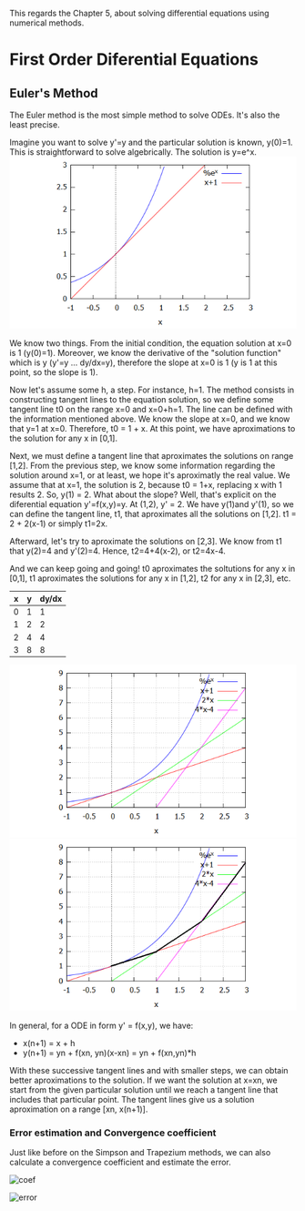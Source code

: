 This regards the Chapter 5, about solving differential equations using numerical methods.

# First Order Diferential Equations
## Euler's Method
The Euler method is the most simple method to solve ODEs. It's also the least precise. 

Imagine you want to solve y'=y and the particular solution is known, y(0)=1. This is straightforward to solve algebrically. The solution is y=e^x. 
![solution](img/1.png)

We know two things. From the initial condition, the equation solution at x=0 is 1 (y(0)=1). Moreover, we know the derivative of the "solution function" which is y (y'=y ... dy/dx=y), therefore the slope at x=0 is 1 (y is 1 at this point, so the slope is 1). 

Now let's assume some h, a step. For instance, h=1. The method consists in constructing tangent lines to the equation solution, so we define some tangent line t0 on the range x=0 and x=0+h=1. The line can be defined with the information mentioned above. We know the slope at x=0, and we know that y=1 at x=0. Therefore, t0 = 1 + x. At this point, we have aproximations to the solution for any x in [0,1]. 

Next, we must define a tangent line that aproximates the solutions on range [1,2]. From the previous step, we know some information regarding the solution around x=1, or at least, we hope it's aproximatly the real value. We assume that at x=1, the solution is 2, because t0 = 1+x, replacing x with 1 results 2. So, y(1) = 2. What about the slope? Well, that's explicit on the diferential equation y'=f(x,y)=y. At (1,2), y' = 2. We have y(1)and y'(1), so we can define the tangent line, t1, that aproximates all the solutions on [1,2]. t1 = 2 + 2(x-1) or simply t1=2x.

Afterward, let's try to aproximate the solutions on [2,3]. We know from t1 that y(2)=4 and y'(2)=4. Hence, t2=4+4(x-2), or t2=4x-4.

And we can keep going and going! t0 aproximates the soltutions for any x in [0,1], t1 aproximates the solutions for any x in [1,2], t2 for any x in [2,3], etc.

x | y | dy/dx
 -- | -- | --
0 | 1 | 1
1 | 2 | 2
2 | 4 | 4
3 | 8 | 8 

![tangent line](img/2.png)
![tangent line](img/2_.png)

In general, for a ODE in form y' = f(x,y), we have:
* x(n+1) = x + h
* y(n+1) = yn + f(xn, yn)(x-xn) = yn + f(xn,yn)*h

With these successive tangent lines and with smaller steps, we can obtain better aproximations to the solution. If we want the solution at x=xn, we start from the given particular solution until we reach a tangent line that includes that particular point. The tangent lines give us a solution aproximation on a range [xn, x(n+1)].

### Error estimation and Convergence coefficient
Just like before on the Simpson and Trapezium methods, we can also calculate a convergence coefficient and estimate the error.

![coef](http://latex.codecogs.com/png.latex?\dpi{300}&space;\tiny&space;\frac&space;{{I}'-I}{{I}''-{I}'}\approx&space;2)

![error](http://latex.codecogs.com/png.latex?\dpi{300}&space;\tiny&space;{\varepsilon}''={I}''-{I}')

